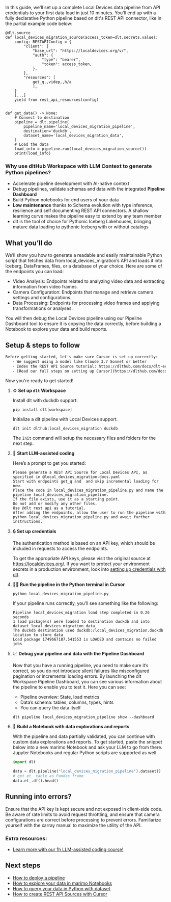 In this guide, we'll set up a complete Local Devices data pipeline from API credentials to your first data load in just 10 minutes. You'll end up with a fully declarative Python pipeline based on dlt's REST API connector, like in the partial example code below:

```python-outcome
@dlt.source
def local_devices_migration_source(access_token=dlt.secrets.value):
    config: RESTAPIConfig = {
        "client": {
            "base_url": "https://localdevices.org/v/",
            "auth": {
                "type": "bearer",
                "token": access_token,
            },
        },
        "resources": [
            get_q,,videp,,h/a
            ],
    }
    [...]
    yield from rest_api_resources(config)


def get_data() -> None:
    # Connect to destination
    pipeline = dlt.pipeline(
        pipeline_name='local_devices_migration_pipeline',
        destination='duckdb',
        dataset_name='local_devices_migration_data', 
    )
    # Load the data
    load_info = pipeline.run(local_devices_migration_source())
    print(load_info) 
```

### Why use dltHub Workspace with LLM Context to generate Python pipelines?

- Accelerate pipeline development with AI-native context
- Debug pipelines, validate schemas and data with the integrated **Pipeline Dashboard**
- Build Python notebooks for end users of your data
- **Low maintenance** thanks to Schema evolution with type inference, resilience and self documenting REST API connectors. A shallow learning curve makes the pipeline easy to extend by any team member
- dlt is the tool of choice for Pythonic Iceberg Lakehouses, bringing mature data loading to pythonic Iceberg with or without catalogs

## What you’ll do

We’ll show you how to generate a readable and easily maintainable Python script that fetches data from local_devices_migration’s API and loads it into Iceberg, DataFrames, files, or a database of your choice. Here are some of the endpoints you can load:

- Video Analysis: Endpoints related to analyzing video data and extracting information from video frames.
- Camera Configuration: Endpoints that manage and retrieve camera settings and configurations.
- Data Processing: Endpoints for processing video frames and applying transformations or analyses.

You will then debug the Local Devices pipeline using our Pipeline Dashboard tool to ensure it is copying the data correctly, before building a Notebook to explore your data and build reports.

## Setup & steps to follow

```default
Before getting started, let's make sure Cursor is set up correctly:
   - We suggest using a model like Claude 3.7 Sonnet or better
   - Index the REST API Source tutorial: https://dlthub.com/docs/dlt-ecosystem/verified-sources/rest_api/ and add it to context as **@dlt rest api**
   - [Read our full steps on setting up Cursor](https://dlthub.com/docs/dlt-ecosystem/llm-tooling/cursor-restapi#23-configuring-cursor-with-documentation)
```

Now you're ready to get started!

1. ⚙️ **Set up `dlt` Workspace**
    
    Install dlt with duckdb support:
    ```shell
    pip install dlt[workspace]
    ```

    Initialize a dlt pipeline with Local Devices support.
    ```shell
    dlt init dlthub:local_devices_migration duckdb
    ```

    The `init` command will setup the necessary files and folders for the next step.
    
2. 🤠 **Start LLM-assisted coding**
    
    Here’s a prompt to get you started:
    
    ```prompt
    Please generate a REST API Source for Local Devices API, as specified in @local_devices_migration-docs.yaml 
    Start with endpoints get_q and  and skip incremental loading for now. 
    Place the code in local_devices_migration_pipeline.py and name the pipeline local_devices_migration_pipeline. 
    If the file exists, use it as a starting point. 
    Do not add or modify any other files. 
    Use @dlt rest api as a tutorial. 
    After adding the endpoints, allow the user to run the pipeline with python local_devices_migration_pipeline.py and await further instructions.
    ```

    
3. 🔒 **Set up credentials** 
    
    The authentication method is based on an API key, which should be included in requests to access the endpoints.
    
    To get the appropriate API keys, please visit the original source at https://localdevices.org/.
    If you want to protect your environment secrets in a production environment, look into [setting up credentials with dlt](https://dlthub.com/docs/walkthroughs/add_credentials).
    
4. 🏃‍♀️ **Run the pipeline in the Python terminal in Cursor**
    
    ```shell
    python local_devices_migration_pipeline.py
    ```
    
    If your pipeline runs correctly, you’ll see something like the following:
    
    ```shell
    Pipeline local_devices_migration load step completed in 0.26 seconds
    1 load package(s) were loaded to destination duckdb and into dataset local_devices_migration_data
    The duckdb destination used duckdb:/local_devices_migration.duckdb location to store data
    Load package 1749667187.541553 is LOADED and contains no failed jobs
    ```
    
5. 📈 **Debug your pipeline and data with the Pipeline Dashboard**

    Now that you have a running pipeline, you need to make sure it’s correct, so you do not introduce silent failures like misconfigured pagination or incremental loading errors. By launching the dlt Workspace Pipeline Dashboard, you can see various information about the pipeline to enable you to test it. Here you can see:
    - Pipeline overview: State, load metrics
    - Data’s schema: tables, columns, types, hints
    - You can query the data itself
    
    ```shell
    dlt pipeline local_devices_migration_pipeline show --dashboard
    ```
    
6. 🐍 **Build a Notebook with data explorations and reports**

    With the pipeline and data partially validated, you can continue with custom data explorations and reports. To get started, paste the snippet below into a new marimo Notebook and ask your LLM to go from there. Jupyter Notebooks and regular Python scripts are supported as well.

    
    ```python
    import dlt

   data = dlt.pipeline("local_devices_migration_pipeline").dataset()
   # get et_ table as Pandas frame
   data.et_.df().head()
    ```

## Running into errors?

Ensure that the API key is kept secure and not exposed in client-side code. Be aware of rate limits to avoid request throttling, and ensure that camera configurations are correct before processing to prevent errors. Familiarize yourself with the xarray manual to maximize the utility of the API.

### Extra resources:

- [Learn more with our 1h LLM-assisted coding course!](https://www.youtube.com/watch?v=GGid70rnJuM)

## Next steps

- [How to deploy a pipeline](https://dlthub.com/docs/walkthroughs/deploy-a-pipeline)
- [How to explore your data in marimo Notebooks](https://dlthub.com/docs/general-usage/dataset-access/marimo)
- [How to query your data in Python with dataset](https://dlthub.com/docs/general-usage/dataset-access/dataset)
- [How to create REST API Sources with Cursor](https://dlthub.com/docs/dlt-ecosystem/llm-tooling/cursor-restapi)